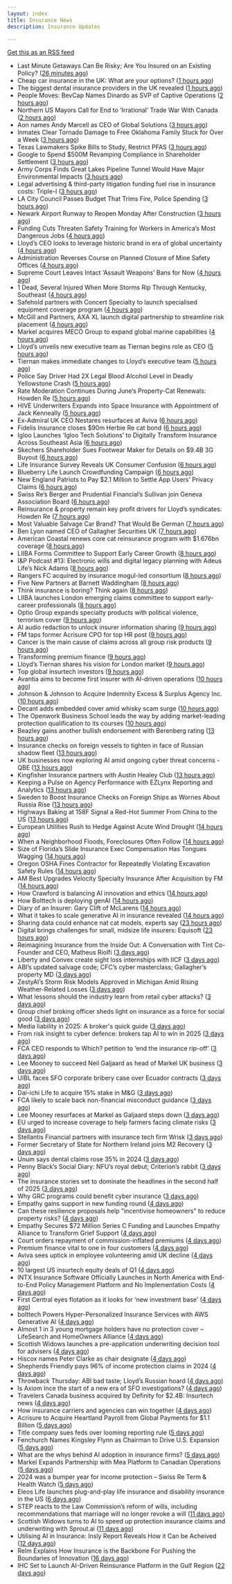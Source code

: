 ```yaml
---
layout: index
title: Insurance News
description: Insurance Updates

---
```


[Get this as an RSS feed](/insurance.rss)

<!-- news_marker starts -->
- Last Minute Getaways Can Be Risky; Are You Insured on an Existing Policy? ([26 minutes ago](https://insurance-edge.net/2025/06/02/last-minute-getaways-can-be-risky-are-you-insured-on-an-existing-policy/))
- Cheap car insurance in the UK: What are your options? ([1 hours ago](https://www.insurancebusinessmag.com/uk/guides/cheap-car-insurance-in-the-uk-what-are-your-options-537697.aspx))
- The biggest dental insurance providers in the UK revealed ([1 hours ago](https://www.insurancebusinessmag.com/uk/guides/the-biggest-dental-insurance-providers-in-the-uk-revealed-537693.aspx))
- People Moves: BevCap Names Dinardo as SVP of Captive Operations ([2 hours ago](https://www.insurancejournal.com/news/southcentral/2025/06/02/825989.htm))
- Northern US Mayors Call for End to ‘Irrational’ Trade War With Canada ([2 hours ago](https://www.insurancejournal.com/news/midwest/2025/06/02/825981.htm))
- Aon names Andy Marcell as CEO of Global Solutions ([3 hours ago](https://www.reinsurancene.ws/aon-names-andy-marcell-as-ceo-of-global-solutions/))
- Inmates Clear Tornado Damage to Free Oklahoma Family Stuck for Over a Week ([3 hours ago](https://www.insurancejournal.com/news/southcentral/2025/06/02/825978.htm))
- Texas Lawmakers Spike Bills to Study, Restrict PFAS ([3 hours ago](https://www.insurancejournal.com/news/southcentral/2025/06/02/825973.htm))
- Google to Spend $500M Revamping Compliance in Shareholder Settlement ([3 hours ago](https://www.insurancejournal.com/news/national/2025/06/02/825966.htm))
- Army Corps Finds Great Lakes Pipeline Tunnel Would Have Major Environmental Impacts ([3 hours ago](https://www.insurancejournal.com/news/midwest/2025/06/02/825967.htm))
- Legal advertising & third-party litigation funding fuel rise in insurance costs: Triple-I ([3 hours ago](https://www.reinsurancene.ws/legal-advertising-third-party-litigation-funding-fuel-rise-in-insurance-costs-triple-i/))
- LA City Council Passes Budget That Trims Fire, Police Spending ([3 hours ago](https://www.insurancejournal.com/news/west/2025/06/02/825960.htm))
- Newark Airport Runway to Reopen Monday After Construction ([3 hours ago](https://www.insurancejournal.com/news/east/2025/06/02/825955.htm))
- Funding Cuts Threaten Safety Training for Workers in America’s Most Dangerous Jobs ([4 hours ago](https://www.insurancejournal.com/news/national/2025/06/02/825946.htm))
- Lloyd’s CEO looks to leverage historic brand in era of global uncertainty ([4 hours ago](https://www.reinsurancene.ws/lloyds-ceo-looks-to-leverage-historic-brand-in-era-of-global-uncertainty/))
- Administration Reverses Course on Planned Closure of Mine Safety Offices ([4 hours ago](https://www.insurancejournal.com/news/southeast/2025/06/02/825948.htm))
- Supreme Court Leaves Intact ‘Assault Weapons’ Bans for Now ([4 hours ago](https://www.insurancejournal.com/news/east/2025/06/02/825943.htm))
- 1 Dead, Several Injured When More Storms Rip Through Kentucky, Southeast ([4 hours ago](https://www.insurancejournal.com/news/southeast/2025/06/02/825940.htm))
- Safehold partners with Concert Specialty to launch specialised equipment coverage program ([4 hours ago](https://www.reinsurancene.ws/safehold-partners-with-concert-specialty-to-launch-specialised-equipment-coverage-program/))
- McGill and Partners, AXA XL launch digital partnership to streamline risk placement ([4 hours ago](https://www.insurancebusinessmag.com/uk/news/breaking-news/mcgill-and-partners-axa-xl-launch-digital-partnership-to-streamline-risk-placement-537652.aspx))
- Markel acquires MECO Group to expand global marine capabilities ([4 hours ago](https://www.insurancebusinessmag.com/uk/news/breaking-news/markel-acquires-meco-group-to-expand-global-marine-capabilities-537649.aspx))
- Lloyd’s unveils new executive team as Tiernan begins role as CEO ([5 hours ago](https://www.reinsurancene.ws/lloyds-unveils-new-executive-team-as-tiernan-begins-role-as-ceo/))
- Tiernan makes immediate changes to Lloyd’s executive team ([5 hours ago](https://www.postonline.co.uk/lloyd%E2%80%99slondon/7957852/tiernan-makes-immediate-changes-to-lloyd%E2%80%99s-executive-team))
- Police Say Driver Had 2X Legal Blood Alcohol Level in Deadly Yellowstone Crash ([5 hours ago](https://www.insurancejournal.com/news/west/2025/06/02/825925.htm))
- Rate Moderation Continues During June’s Property-Cat Renewals: Howden Re ([5 hours ago](https://www.insurancejournal.com/news/international/2025/06/02/825919.htm))
- HIVE Underwriters Expands into Space Insurance with Appointment of Jack Kenneally ([5 hours ago](https://www.insurtechinsights.com/hive-underwriters-expands-into-space-insurance-with-appointment-of-jack-kenneally/))
- Ex-Admiral UK CEO Nestares resurfaces at Aviva ([6 hours ago](https://www.postonline.co.uk/news/7957850/ex-admiral-uk-ceo-nestares-resurfaces-at-aviva))
- Fidelis Insurance closes $90m Herbie Re cat bond ([6 hours ago](https://www.reinsurancene.ws/fidelis-insurance-closes-90m-herbie-re-cat-bond/))
- Igloo Launches ‘Igloo Tech Solutions’ to Digitally Transform Insurance Across Southeast Asia ([6 hours ago](https://www.insurtechinsights.com/igloo-launches-igloo-tech-solutions-to-digitally-transform-insurance-across-southeast-asia/))
- Skechers Shareholder Sues Footwear Maker for Details on $9.4B 3G Buyout ([6 hours ago](https://www.insurancejournal.com/news/national/2025/06/02/825916.htm))
- Life Insurance Survey Reveals UK Consumer Confusion ([6 hours ago](https://insurance-edge.net/2025/06/02/life-insurance-survey-reveals-uk-consumer-confusion/))
- Blueberry Life Launch Crowdfunding Campaign ([6 hours ago](https://insurance-edge.net/2025/06/02/blueberry-life-launch-crowdfunding-campaign/))
- New England Patriots to Pay $2.1 Million to Settle App Users’ Privacy Claims ([6 hours ago](https://www.insurancejournal.com/news/east/2025/06/02/825903.htm))
- Swiss Re’s Berger and Prudential Financial’s Sullivan join Geneva Association Board ([6 hours ago](https://www.reinsurancene.ws/swiss-res-berger-and-prudential-financials-sullivan-join-geneva-association-board/))
- Reinsurance & property remain key profit drivers for Lloyd’s syndicates: Howden Re ([7 hours ago](https://www.reinsurancene.ws/reinsurance-property-remain-key-profit-drivers-for-lloyds-syndicates-howden-re/))
- Most Valuable Salvage Car Brand? That Would Be German ([7 hours ago](https://insurance-edge.net/2025/06/02/most-valuable-salvage-car-brand-that-would-be-german/))
- Ben Lyon named CEO of Gallagher Securities UK ([7 hours ago](https://www.reinsurancene.ws/ben-lyon-named-ceo-of-gallagher-securities-uk/))
- American Coastal renews core cat reinsurance program with $1.676bn coverage ([8 hours ago](https://www.reinsurancene.ws/american-coastal-renews-core-cat-reinsurance-program-with-1-676bn-coverage/))
- LIIBA Forms Committee to Support Early Career Growth ([8 hours ago](https://insurance-edge.net/2025/06/02/liiba-forms-committee-to-support-early-career-growth/))
- I&P Podcast #13: Electronic wills and digital legacy planning with Adeus Life’s Nick Adams ([8 hours ago](https://ifamagazine.com/ip-podcast-13-electronic-wills-and-digital-legacy-planning-with-adeus-lifes-nick-adams/))
- Rangers FC acquired by insurance mogul-led consortium ([8 hours ago](https://www.insurancebusinessmag.com/uk/news/breaking-news/rangers-fc-acquired-by-insurance-mogulled-consortium-537610.aspx))
- Five New Partners at Barnett Waddingham ([8 hours ago](https://insurance-edge.net/2025/06/02/five-new-partners-at-barnett-waddingham/))
- Think insurance is boring? Think again ([8 hours ago](https://www.insurancebusinessmag.com/uk/news/breaking-news/think-insurance-is-boring-think-again-537609.aspx))
- LIIBA launches London emerging claims committee to support early-career professionals ([8 hours ago](https://www.insurancebusinessmag.com/uk/news/breaking-news/liiba-launches-london-emerging-claims-committee-to-support-earlycareer-professionals-537608.aspx))
- Optio Group expands specialty products with political violence, terrorism cover ([9 hours ago](https://www.insurancebusinessmag.com/uk/news/breaking-news/optio-group-expands-specialty-products-with-political-violence-terrorism-cover-537607.aspx))
- AI audio redaction to unlock insurer information sharing ([9 hours ago](https://www.postonline.co.uk/technology/7957736/ai-audio-redaction-to-unlock-insurer-information-sharing))
- FM taps former Acrisure CPO for top HR post ([9 hours ago](https://www.insurancebusinessmag.com/uk/news/breaking-news/fm-taps-former-acrisure-cpo-for-top-hr-post-537606.aspx))
- Cancer is the main cause of claims across all group risk products ([9 hours ago](https://ifamagazine.com/cancer-is-the-main-cause-of-claims-across-all-group-risk-products/))
- Transforming premium finance ([9 hours ago](https://www.insurancebusinessmag.com/uk/tv/transforming-premium-finance-537605.aspx))
- Lloyd’s Tiernan shares his vision for London market ([9 hours ago](https://www.postonline.co.uk/lloyd%E2%80%99slondon/7957845/lloyd%E2%80%99s-tiernan-shares-his-vision-for-london-market))
- Top global insurtech investors ([9 hours ago](https://www.dig-in.com/list/top-global-insurtech-investors))
- Avantia aims to become first insurer with AI-driven operations ([10 hours ago](https://www.postonline.co.uk/personal/7957719/avantia-aims-to-become-first-insurer-with-ai-driven-operations))
- Johnson & Johnson to Acquire Indemnity Excess & Surplus Agency Inc. ([10 hours ago](https://www.insurancejournal.com/services/newswire/2025/06/02/824650.htm))
- Decant adds embedded cover amid whisky scam surge ([10 hours ago](https://www.postonline.co.uk/broker/7957840/decant-adds-embedded-cover-amid-whisky-scam-surge))
- The Openwork Business School leads the way by adding market-leading protection qualification to its courses ([10 hours ago](https://ifamagazine.com/the-openwork-business-school-leads-the-way-by-adding-market-leading-protection-qualification-to-its-courses/))
- Beazley gains another bullish endorsement with Berenberg rating ([13 hours ago](https://www.insurancebusinessmag.com/uk/news/breaking-news/beazley-gains-another-bullish-endorsement-with-berenberg-rating-537590.aspx))
- Insurance checks on foreign vessels to tighten in face of Russian shadow fleet ([13 hours ago](https://www.insurancebusinessmag.com/uk/news/marine/insurance-checks-on-foreign-vessels-to-tighten-in-face-of-russian-shadow-fleet-537589.aspx))
- UK businesses now exploring AI amid ongoing cyber threat concerns - QBE ([13 hours ago](https://www.insurancebusinessmag.com/uk/news/cyber/uk-businesses-now-exploring-ai-amid-ongoing-cyber-threat-concerns--qbe-537588.aspx))
- Kingfisher Insurance partners with Austin Healey Club ([13 hours ago](https://www.insurancebusinessmag.com/uk/news/auto-motor/kingfisher-insurance-partners-with-austin-healey-club-537587.aspx))
- Keeping a Pulse on Agency Performance with EZLynx Reporting and Analytics ([13 hours ago](https://www.insurancejournal.com/blogs/ezlynx/2025/06/02/825760.htm))
- Sweden to Boost Insurance Checks on Foreign Ships as Worries About Russia Rise ([13 hours ago](https://www.insurancejournal.com/news/international/2025/06/02/825781.htm))
- Highways Baking at 158F Signal a Red-Hot Summer From China to the US ([13 hours ago](https://www.insurancejournal.com/news/national/2025/06/02/825791.htm))
- European Utilities Rush to Hedge Against Acute Wind Drought ([14 hours ago](https://www.insurancejournal.com/news/international/2025/06/02/825751.htm))
- When a Neighborhood Floods, Foreclosures Often Follow ([14 hours ago](https://www.insurancejournal.com/news/national/2025/06/02/825787.htm))
- Size of Florida’s Slide Insurance Exec Compensation Has Tongues Wagging ([14 hours ago](https://www.insurancejournal.com/news/southeast/2025/06/02/825796.htm))
- Oregon OSHA Fines Contractor for Repeatedly Violating Excavation Safety Rules ([14 hours ago](https://www.insurancejournal.com/news/west/2025/06/02/825548.htm))
- AM Best Upgrades Velocity Specialty Insurance After Acquisition by FM ([14 hours ago](https://www.insurancejournal.com/news/east/2025/06/02/825697.htm))
- How Crawford is balancing AI innovation and ethics ([14 hours ago](https://www.postonline.co.uk/technology/7957678/how-crawford-is-balancing-ai-innovation-and-ethics))
- How Bolttech is deploying genAI ([14 hours ago](https://www.postonline.co.uk/technology/7957814/how-bolttech-is-deploying-genai))
- Diary of an Insurer: Gary Clift of McLarens ([14 hours ago](https://www.postonline.co.uk/claims/7957472/diary-of-an-insurer-gary-clift-of-mclarens))
- What it takes to scale generative AI in insurance revealed ([14 hours ago](https://www.postonline.co.uk/technology/7957593/what-it-takes-to-scale-generative-ai-in-insurance-revealed))
- Sharing data could enhance nat cat models, experts say ([23 hours ago](https://www.dig-in.com/news/sharing-data-could-enhance-nat-cat-models-experts-say))
- Digital brings challenges for small, midsize life insurers: Equisoft ([23 hours ago](https://www.dig-in.com/news/digital-brings-challenges-for-small-midsize-life-insurers-equisoft))
- Reimagining Insurance from the Inside Out: A Conversation with Tint Co-Founder and CEO, Matheus Riolfi ([3 days ago](https://www.insurtechinsights.com/reimagining-insurance-from-the-inside-out-a-conversation-with-tint-co-founder-and-ceo-matheus-riolfi/))
- Liberty and Convex create sight loss internships with IICF ([3 days ago](https://www.postonline.co.uk/people/7957838/liberty-and-convex-create-sight-loss-internships-with-iicf))
- ABI’s updated salvage code; CFC’s cyber masterclass; Gallagher’s property MD ([3 days ago](https://www.postonline.co.uk/news/7957830/abis-updated-salvage-code-cfcs-cyber-masterclass-gallaghers-property-md))
- ZestyAI’s Storm Risk Models Approved in Michigan Amid Rising Weather-Related Losses ([3 days ago](https://www.insurtechinsights.com/zestyais-storm-risk-models-approved-in-michigan-amid-rising-weather-related-losses/))
- What lessons should the industry learn from retail cyber attacks? ([3 days ago](https://www.postonline.co.uk/technology/7957834/what-lessons-should-the-industry-learn-from-retail-cyber-attacks))
- Group chief broking officer sheds light on insurance as a force for social good ([3 days ago](https://www.insurancebusinessmag.com/uk/news/breaking-news/group-chief-broking-officer-sheds-light-on-insurance-as-a-force-for-social-good-537472.aspx))
- Media liability in 2025: A broker's quick guide ([3 days ago](https://www.insurancebusinessmag.com/uk/news/professional-liability/media-liability-in-2025-a-brokers-quick-guide-537471.aspx))
- From risk insight to cyber defence: brokers tap AI to win in 2025 ([3 days ago](https://www.insurancebusinessmag.com/uk/news/technology/from-risk-insight-to-cyber-defence-brokers-tap-ai-to-win-in-2025-537470.aspx))
- FCA CEO responds to Which? petition to ‘end the insurance rip-off’ ([3 days ago](https://www.postonline.co.uk/news/7957839/fca-ceo-responds-to-which-petition-to-end-the-insurance-rip-off))
- Lee Mooney to succeed Neil Galjaard as head of Markel UK business ([3 days ago](https://www.insurancebusinessmag.com/uk/news/breaking-news/lee-mooney-to-succeed-neil-galjaard-as-head-of-markel-uk-business-537469.aspx))
- UIBL faces SFO corporate bribery case over Ecuador contracts ([3 days ago](https://www.insurancebusinessmag.com/uk/news/breaking-news/uibl-faces-sfo-corporate-bribery-case-over-ecuador-contracts-537468.aspx))
- Dai-ichi Life to acquire 15% stake in M&G ([3 days ago](https://www.insurancebusinessmag.com/uk/news/breaking-news/daiichi-life-to-acquire-15-stake-in-mandg-537467.aspx))
- FCA likely to scale back non-financial misconduct guidance ([3 days ago](https://www.postonline.co.uk/regulation/7957826/fca-likely-to-scale-back-non-financial-misconduct-guidance))
- Lee Mooney resurfaces at Markel as Galjaard steps down ([3 days ago](https://www.postonline.co.uk/news/7957836/lee-mooney-resurfaces-at-markel-as-galjaard-steps-down))
- EU urged to increase coverage to help farmers facing climate risks ([3 days ago](https://www.insurancebusinessmag.com/uk/news/environmental/eu-urged-to-increase-coverage-to-help-farmers-facing-climate-risks-537453.aspx))
- Stellantis Financial partners with insurance tech firm Wrisk ([3 days ago](https://www.insurancebusinessmag.com/uk/news/auto-motor/stellantis-financial-partners-with-insurance-tech-firm-wrisk-537452.aspx))
- Former Secretary of State for Northern Ireland joins M2 Recovery ([3 days ago](https://www.insurancebusinessmag.com/uk/news/breaking-news/former-secretary-of-state-for-northern-ireland-joins-m2-recovery-537451.aspx))
- Unum says dental claims rose 35% in 2024 ([3 days ago](https://www.insurancebusinessmag.com/uk/news/life-insurance/unum-says-dental-claims-rose-35-in-2024-537450.aspx))
- Penny Black’s Social Diary: NFU’s royal debut; Criterion’s rabbit ([3 days ago](https://www.postonline.co.uk/people/7957615/penny-black%E2%80%99s-social-diary-nfu%E2%80%99s-royal-debut-criterion%E2%80%99s-rabbit))
- The insurance stories set to dominate the headlines in the second half of 2025 ([3 days ago](https://www.postonline.co.uk/commercial/7957828/the-insurance-stories-set-to-dominate-the-headlines-in-the-second-half-of-2025))
- Why GRC programs could benefit cyber insurance ([3 days ago](https://www.dig-in.com/opinion/why-grc-programs-could-benefit-cyber-insurance))
- Empathy gains support in new funding round ([4 days ago](https://www.dig-in.com/news/empathy-gains-support-in-new-funding-round))
- Can these resilience proposals help "incentivise homeowners" to reduce property risks? ([4 days ago](https://www.insurancebusinessmag.com/uk/news/property-insurance/can-these-resilience-proposals-help-incentivise-homeowners-to-reduce-property-risks-537412.aspx))
- Empathy Secures $72 Million Series C Funding and Launches Empathy Alliance to Transform Grief Support ([4 days ago](https://www.insurtechinsights.com/empathy-secures-72-million-series-c-funding-and-launches-empathy-alliance-to-transform-grief-support/))
- Court orders repayment of commission-inflated premiums ([4 days ago](https://www.postonline.co.uk/commercial/7957833/court-orders-repayment-of-commission-inflated-premiums))
- Premium finance vital to one in four customers ([4 days ago](https://www.postonline.co.uk/personal/7957831/premium-finance-vital-to-one-in-four-customers))
- Aviva sees uptick in employee volunteering amid UK decline ([4 days ago](https://www.postonline.co.uk/people/7957801/aviva-sees-uptick-in-employee-volunteering-amid-uk-decline))
- 10 largest US insurtech equity deals of Q1 ([4 days ago](https://www.dig-in.com/list/10-largest-us-insurtech-equity-deals-of-q1))
- INTX Insurance Software Officially Launches in North America with End-to-End Policy Management Platform and No Implementation Costs ([4 days ago](https://www.insurtechinsights.com/intx-insurance-software-officially-launches-in-north-america-with-end-to-end-policy-management-platform-and-no-implementation-costs/))
- First Central eyes flotation as it looks for ‘new investment base’ ([4 days ago](https://www.postonline.co.uk/news/7957822/first-central-eyes-flotation-as-it-looks-for-%E2%80%98new-investment-base%E2%80%99))
- bolttech Powers Hyper-Personalized Insurance Services with AWS Generative AI ([4 days ago](https://www.insurtechinsights.com/bolttech-powers-hyper-personalized-insurance-services-with-aws-generative-ai/))
- Almost 1 in 3 young mortgage holders have no protection cover – LifeSearch and HomeOwners Alliance ([4 days ago](https://ifamagazine.com/almost-1-in-3-young-mortgage-holders-have-no-protection-cover-lifesearch-and-homeowners-alliance/))
- Scottish Widows launches a pre-application underwriting decision tool for advisers ([4 days ago](https://ifamagazine.com/scottish-widows-launches-a-pre-application-underwriting-decision-tool-for-advisers/))
- Hiscox names Peter Clarke as chair designate ([4 days ago](https://www.postonline.co.uk/news/7957829/hiscox-names-peter-clarke-as-chair-designate))
- Shepherds Friendly pays 96% of income protection claims in 2024 ([4 days ago](https://ifamagazine.com/shepherds-friendly-pays-96-of-income-protection-claims-in-2024/))
- Throwback Thursday: ABI bad taste; Lloyd’s Russian hoard ([4 days ago](https://www.postonline.co.uk/lloyd%E2%80%99slondon/7956606/throwback-thursday-abi-bad-taste-lloyd%E2%80%99s-russian-horde))
- Is Axiom Ince the start of a new era of SFO investigations? ([4 days ago](https://www.postonline.co.uk/broker/7957763/is-axiom-ince-the-start-of-a-new-era-of-sfo-investigations))
- Travelers Canada business acquired by Definity for $2.4B: Insurtech news ([4 days ago](https://www.dig-in.com/news/travelers-canada-acquired-by-definity-2-4b-insurtech-news))
- How insurance carriers and agencies can win together ([4 days ago](https://www.dig-in.com/opinion/how-insurance-carriers-and-agencies-can-win-together))
- Acrisure to Acquire Heartland Payroll from Global Payments for $1.1 Billion ([5 days ago](https://www.insurtechinsights.com/acrisure-to-acquire-heartland-payroll-from-global-payments-for-1-1-billion/))
- Title company sues feds over looming reporting rule ([5 days ago](https://www.dig-in.com/news/title-company-sues-feds-over-looming-reporting-rule))
- Fenchurch Names Kingsley Flynn as Chairman to Drive U.S. Expansion ([5 days ago](https://www.insurtechinsights.com/fenchurch-names-kingsley-flynn-as-chairman-to-drive-u-s-expansion/))
- What are the whys behind AI adoption in insurance firms? ([5 days ago](https://www.dig-in.com/news/what-are-the-whys-behind-ai-adoption-in-insurance-firms))
- Markel Expands Partnership with Mea Platform to Canadian Operations ([5 days ago](https://www.insurtechinsights.com/markel-expands-partnership-with-mea-platform-to-canadian-operations/))
- 2024 was a bumper year for income protection – Swiss Re Term & Health Watch ([5 days ago](https://ifamagazine.com/2024-was-a-bumper-year-for-income-protection-swiss-re-term-health-watch/))
- Eleos Life launches plug-and-play life insurance and disability insurance in the US ([6 days ago](https://ifamagazine.com/eleos-life-launches-plug-and-play-life-insurance-and-disability-insurance-in-the-us/))
- STEP reacts to the Law Commission’s reform of wills, including recommendations that marriage will no longer revoke a will ([11 days ago](https://ifamagazine.com/step-reacts-to-the-law-commissions-reform-of-wills-including-recommendations-that-marriage-will-no-longer-revoke-a-will/))
- Scottish Widows turns to AI to speed up protection insurance claims and underwriting with Sprout.ai ([11 days ago](https://ifamagazine.com/scottish-widows-turns-to-ai-to-speed-up-protection-insurance-claims-and-underwriting-with-sprout-ai/))
- Utilising AI in Insurance: Insly Report Reveals How it Can be Acheived ([12 days ago](https://thefintechtimes.com/utilising-ai-in-insurance-insly-report-reveals-how-it-can-be-acheived/))
- Relm Explains How Insurance is the Backbone For Pushing the Boundaries of Innovation ([16 days ago](https://thefintechtimes.com/relm-explains-how-insurance-is-the-backbone-for-pushing-the-boundaries-of-innovation/))
- IHC Set to Launch AI-Driven Reinsurance Platform in the Gulf Region ([22 days ago](https://thefintechtimes.com/ihc-set-to-launch-ai-driven-reinsurance-platform/))

<!-- news_marker ends -->